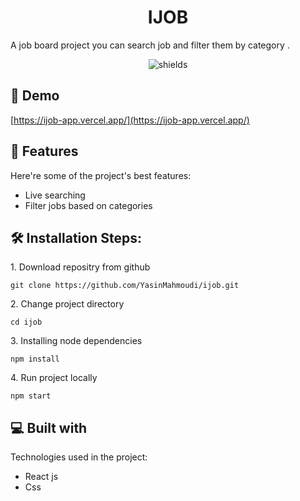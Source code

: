 <h1 align="center" id="title">IJOB</h1>

<p id="description">A job board project you can search job and filter them by category .</p>

<p align="center"><img src="https://socialify.git.ci/YasinMahmoudi/ijob/image?language=1&amp;name=1&amp;owner=1&amp;pattern=Brick+Wall&amp;stargazers=1&amp;theme=Auto" alt="shields"></p>

<h2>🚀 Demo</h2>

[https://ijob-app.vercel.app/](https://ijob-app.vercel.app/)

  
  
<h2>🧐 Features</h2>

Here're some of the project's best features:

*   Live searching
*   Filter jobs based on categories

<h2>🛠️ Installation Steps:</h2>

<p>1. Download repositry from github</p>

```
git clone https://github.com/YasinMahmoudi/ijob.git
```

<p>2. Change project directory</p>

```
cd ijob
```

<p>3. Installing node dependencies</p>

```
npm install
```

<p>4. Run project locally</p>

```
npm start
```

  
  
<h2>💻 Built with</h2>

Technologies used in the project:

*   React js
*   Css

